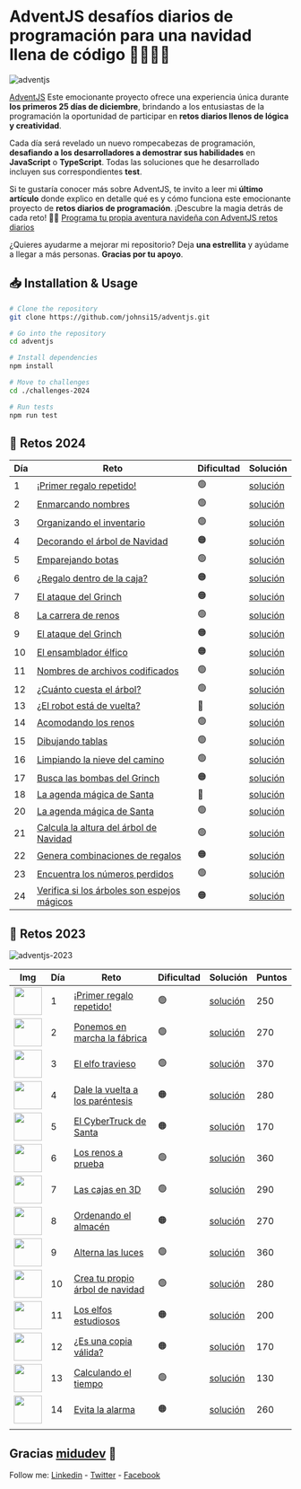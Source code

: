 # AdventJS desafíos diarios de programación para una navidad llena de código 🎄🎄🎅✨

![adventjs](https://camo.githubusercontent.com/345a4ba0f07783ed387b164e20de084aa13bedd61ae6788f0c62355e579a4755/68747470733a2f2f616476656e746a732e6465762f6f672e6a7067)

[AdventJS](https://adventjs.dev) Este emocionante proyecto ofrece una experiencia única durante **los primeros 25 días de diciembre**, brindando a los entusiastas de la programación la oportunidad de participar en **retos diarios llenos de lógica y creatividad**. 

Cada día será revelado un nuevo rompecabezas de programación, **desafiando a los desarrolladores a demostrar sus habilidades** en **JavaScript** o **TypeScript**. Todas las soluciones que he desarrollado incluyen sus correspondientes **test**.

Si te gustaría conocer más sobre AdventJS, te invito a leer mi **último artículo** donde explico en detalle qué es y cómo funciona este emocionante proyecto de **retos diarios de programación**. ¡Descubre la magia detrás de cada reto! 🚀✨ [Programa tu propia aventura navideña con AdventJS retos diarios](https://johnserrano.co/blog/programa-tu-propia-aventura-navidena-con-adventjs-retos-diarios)


¿Quieres ayudarme a mejorar mi repositorio? Deja **una estrellita** y ayúdame a llegar a más personas. **Gracias por tu apoyo**.

## 📥 Installation & Usage

```bash
# Clone the repository
git clone https://github.com/johnsi15/adventjs.git

# Go into the repository
cd adventjs

# Install dependencies
npm install

# Move to challenges
cd ./challenges-2024

# Run tests
npm run test
```

## 🎯 Retos 2024

| Día 	| Reto 	| Dificultad 	| Solución 	|
|-----	|------	|------------	|----------	|
|    1 	|   [¡Primer regalo repetido!](https://adventjs.dev/es/challenges/2024/1)   	|      🟢      	|     [solución](/challenges-2024/challenge-01) |
|    2 	|   [Enmarcando nombres](https://adventjs.dev/es/challenges/2024/2)   	|      🟢      	|     [solución](/challenges-2024/challenge-02) |
|    3 	|   [Organizando el inventario](https://adventjs.dev/es/challenges/2024/3)   	|      🟢      	|     [solución](/challenges-2024/challenge-03) |
|    4 	|   [Decorando el árbol de Navidad](https://adventjs.dev/es/challenges/2024/4)   	|      🟠      	|     [solución](/challenges-2024/challenge-04) |
|    5 	|   [Emparejando botas](https://adventjs.dev/es/challenges/2024/5)   	|      🟢      	|     [solución](/challenges-2024/challenge-05) |
|    6 	|   [¿Regalo dentro de la caja?](https://adventjs.dev/es/challenges/2024/6)   	|      🟠      	|     [solución](/challenges-2024/challenge-06) |
|    7 	|   [El ataque del Grinch](https://adventjs.dev/es/challenges/2024/7)   	|      🟠      	|     [solución](/challenges-2024/challenge-07) |
|    8 	|   [La carrera de renos](https://adventjs.dev/es/challenges/2024/8)   	|      🟢      	|     [solución](/challenges-2024/challenge-08) |
|    9 	|   [El ataque del Grinch](https://adventjs.dev/es/challenges/2024/9)   	|      🟠      	|     [solución](/challenges-2024/challenge-09) |
|    10 	|   [El ensamblador élfico](https://adventjs.dev/es/challenges/2024/10)   	|      🟠      	|     [solución](/challenges-2024/challenge-10) |
|    11 	|   [Nombres de archivos codificados](https://adventjs.dev/es/challenges/2024/11)   	|      🟢      	|     [solución](/challenges-2024/challenge-11) |
|    12 	|   [¿Cuánto cuesta el árbol?](https://adventjs.dev/es/challenges/2024/12)   	|      🟢      	|     [solución](/challenges-2024/challenge-12) |
|    13 	|   [¿El robot está de vuelta?](https://adventjs.dev/es/challenges/2024/13)   	|      🔴      	|     [solución](/challenges-2024/challenge-13) |
|    14 	|   [Acomodando los renos](https://adventjs.dev/es/challenges/2024/14)   	|      🟢      	|     [solución](/challenges-2024/challenge-14) |
|    15 	|   [Dibujando tablas](https://adventjs.dev/es/challenges/2024/15)   	|      🟢      	|     [solución](/challenges-2024/challenge-15) |
|    16 	|   [Limpiando la nieve del camino](https://adventjs.dev/es/challenges/2024/16)   	|      🟢      	|     [solución](/challenges-2024/challenge-16) |
|    17 	|   [Busca las bombas del Grinch](https://adventjs.dev/es/challenges/2024/17)   	|      🟠      	|     [solución](/challenges-2024/challenge-17) |
|    18 	|   [La agenda mágica de Santa](https://adventjs.dev/es/challenges/2024/18)   	|      🔴      	|     [solución](/challenges-2024/challenge-18) |
|    20 	|   [La agenda mágica de Santa](https://adventjs.dev/es/challenges/2024/20)   	|      🟢     	|     [solución](/challenges-2024/challenge-20) |
|    21 	|   [Calcula la altura del árbol de Navidad](https://adventjs.dev/es/challenges/2024/21)   	|      🟢     	|     [solución](/challenges-2024/challenge-21) |
|    22 	|   [Genera combinaciones de regalos](https://adventjs.dev/es/challenges/2024/22)   	|      🟠     	|     [solución](/challenges-2024/challenge-22) |
|    23 	|   [Encuentra los números perdidos](https://adventjs.dev/es/challenges/2024/23)   	|      🟢     	|     [solución](/challenges-2024/challenge-23) |
|    24 	|   [Verifica si los árboles son espejos mágicos](https://adventjs.dev/es/challenges/2024/24)   	|      🟠     	|     [solución](/challenges-2024/challenge-24) |


## 🎯 Retos 2023

![adventjs-2023](https://github.com/johnsi15/adventjs/assets/2974447/458e2bb1-6b00-47ac-a7d2-97398e2bc323)

| Img 	| Día 	| Reto 	| Dificultad 	| Solución 	| Puntos 	|
|-----	|-----	|------	|------------	|----------	|--------	|
|   <img src="https://2023.adventjs.dev/challenges-2023/1.png" width="50" /> 	|    1 	|   [¡Primer regalo repetido!](https://2023.adventjs.dev/es/challenges/2023/1)   	|      🟢      	|     [solución](/challenges-2023/challenge-01)     	|   250     	|
|  <img src="https://2023.adventjs.dev/challenges-2023/2.png" width="50" />   	|   2  	|   [Ponemos en marcha la fábrica](https://2023.adventjs.dev/es/challenges/2023/2)   	|     🟢       	|    [solución](/challenges-2023/challenge-02)      	|    270    	|
|   <img src="https://2023.adventjs.dev/challenges-2023/3.png" width="50" />  	|    3 	|   [El elfo travieso](https://2023.adventjs.dev/es/challenges/2023/3)   	|     🟢       	|   [solución](/challenges-2023/challenge-03)      	|   370     	|
|   <img src="https://2023.adventjs.dev/challenges-2023/4.png" width="50" />  	|    4 	|   [Dale la vuelta a los paréntesis](https://2023.adventjs.dev/es/challenges/2023/4)   	|    🟠        	|    [solución](/challenges-2023/challenge-04)      	|    280    	|
|   <img src="https://2023.adventjs.dev/challenges-2023/5.png" width="50" />  	|    5 	|   [El CyberTruck de Santa](https://2023.adventjs.dev/es/challenges/2023/5)   	|      🟠      	|     [solución](/challenges-2023/challenge-05)     	|     170   	|
|   <img src="https://2023.adventjs.dev/challenges-2023/6.png" width="50" /> 	|   6  	|  [Los renos a prueba ](https://2023.adventjs.dev/es/challenges/2023/6)   	|      🟢      	|   [solución](/challenges-2023/challenge-06)       	|     360   	|
|   <img src="https://2023.adventjs.dev/challenges-2023/7.png" width="50" />  	|   7  	| [Las cajas en 3D](https://2023.adventjs.dev/es/challenges/2023/7)    	|      🟢      	|    [solución](/challenges-2023/challenge-07)      	|    290    	|
| <img src="https://2023.adventjs.dev/challenges-2023/8.png" width="50" /> 	|   8  	|   [Ordenando el almacén](https://2023.adventjs.dev/es/challenges/2023/8)   	|     🟠       	|    [solución](/challenges-2023/challenge-08)      	|    270    	|
|  <img src="https://2023.adventjs.dev/challenges-2023/9.png" width="50" />   	|   9  	|  [Alterna las luces](https://2023.adventjs.dev/es/challenges/2023/9)    	|      🟢      	|      [solución](/challenges-2023/challenge-09)     	|    360    	|
|    <img src="https://2023.adventjs.dev/challenges-2023/10.png" width="50" />  	|   10  	|   [Crea tu propio árbol de navidad](https://2023.adventjs.dev/es/challenges/2023/10)   	|    🟢        	|    [solución](/challenges-2023/challenge-10)      	|   280     	|
|    <img src="https://2023.adventjs.dev/challenges-2023/11.png" width="50" />   	|  11   	|   [Los elfos estudiosos](https://2023.adventjs.dev/es/challenges/2023/11)   	|     🟠       	|    [solución](/challenges-2023/challenge-11)      	|    200    	|
|   <img src="https://2023.adventjs.dev/challenges-2023/12.png" width="50" />  	|   12  	|   [¿Es una copia válida?](https://2023.adventjs.dev/es/challenges/2023/12)   	|      🟠      	|    [solución](/challenges-2023/challenge-12)      	|     170   	|
|   <img src="https://2023.adventjs.dev/challenges-2023/13.png" width="50" />  	|   13  	|   [Calculando el tiempo](https://2023.adventjs.dev/es/challenges/2023/13)   	|     🟢       	|     [solución](/challenges-2023/challenge-13)     	|     130   	|
|   <img src="https://2023.adventjs.dev/challenges-2023/14.png" width="50" />   	|   14  	|   [Evita la alarma](https://2023.adventjs.dev/es/challenges/2023/14)   	|    🟠        	|    [solución](/challenges-2023/challenge-14)       	|    260    	|
|     	|     	|      	|            	|          	|        	|


## Gracias [midudev](https://twitter.com/midudev) 💖

Follow me: [Linkedin](https://www.linkedin.com/in/jandreys15) - [Twitter](https://twitter.com/Jandrey15) - [Facebook](https://www.facebook.com/johnserrano15)